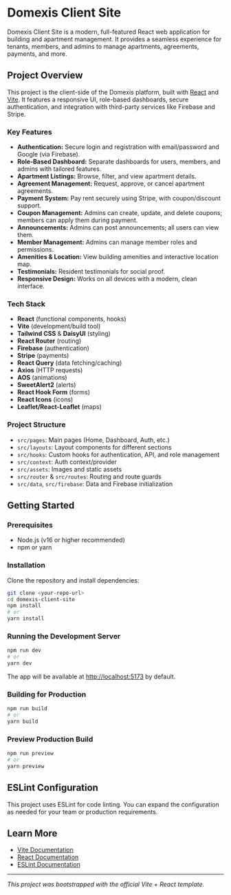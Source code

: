# Domexis Client Site

Domexis Client Site is a modern, full-featured React web application for building and apartment management. It provides a seamless experience for tenants, members, and admins to manage apartments, agreements, payments, and more.

## Project Overview

This project is the client-side of the Domexis platform, built with [React](https://react.dev/) and [Vite](https://vitejs.dev/). It features a responsive UI, role-based dashboards, secure authentication, and integration with third-party services like Firebase and Stripe.

### Key Features

- **Authentication:** Secure login and registration with email/password and Google (via Firebase).
- **Role-Based Dashboard:** Separate dashboards for users, members, and admins with tailored features.
- **Apartment Listings:** Browse, filter, and view apartment details.
- **Agreement Management:** Request, approve, or cancel apartment agreements.
- **Payment System:** Pay rent securely using Stripe, with coupon/discount support.
- **Coupon Management:** Admins can create, update, and delete coupons; members can apply them during payment.
- **Announcements:** Admins can post announcements; all users can view them.
- **Member Management:** Admins can manage member roles and permissions.
- **Amenities & Location:** View building amenities and interactive location map.
- **Testimonials:** Resident testimonials for social proof.
- **Responsive Design:** Works on all devices with a modern, clean interface.

### Tech Stack

- **React** (functional components, hooks)
- **Vite** (development/build tool)
- **Tailwind CSS** & **DaisyUI** (styling)
- **React Router** (routing)
- **Firebase** (authentication)
- **Stripe** (payments)
- **React Query** (data fetching/caching)
- **Axios** (HTTP requests)
- **AOS** (animations)
- **SweetAlert2** (alerts)
- **React Hook Form** (forms)
- **React Icons** (icons)
- **Leaflet/React-Leaflet** (maps)

### Project Structure

- `src/pages`: Main pages (Home, Dashboard, Auth, etc.)
- `src/layouts`: Layout components for different sections
- `src/hooks`: Custom hooks for authentication, API, and role management
- `src/context`: Auth context/provider
- `src/assets`: Images and static assets
- `src/router` & `src/routes`: Routing and route guards
- `src/data`, `src/firebase`: Data and Firebase initialization

## Getting Started

### Prerequisites

- Node.js (v16 or higher recommended)
- npm or yarn

### Installation

Clone the repository and install dependencies:

```bash
git clone <your-repo-url>
cd domexis-client-site
npm install
# or
yarn install
```

### Running the Development Server

```bash
npm run dev
# or
yarn dev
```

The app will be available at [http://localhost:5173](http://localhost:5173) by default.

### Building for Production

```bash
npm run build
# or
yarn build
```

### Preview Production Build

```bash
npm run preview
# or
yarn preview
```

## ESLint Configuration

This project uses ESLint for code linting. You can expand the configuration as needed for your team or production requirements.

## Learn More

- [Vite Documentation](https://vitejs.dev/)
- [React Documentation](https://react.dev/)
- [ESLint Documentation](https://eslint.org/)

---

*This project was bootstrapped with the official Vite + React template.*
